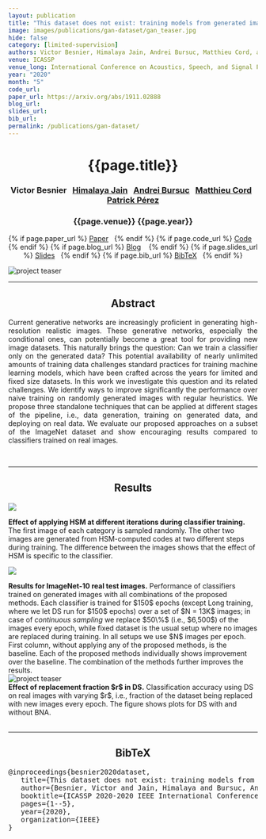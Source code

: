 ```yaml
---
layout: publication
title: "This dataset does not exist: training models from generated images" 
image: images/publications/gan-dataset/gan_teaser.jpg
hide: false
category: [limited-supervision]
authors: Victor Besnier, Himalaya Jain, Andrei Bursuc, Matthieu Cord, and Patrick Pérez
venue: ICASSP
venue_long: International Conference on Acoustics, Speech, and Signal Processing (ICASSP)
year: "2020"
month: "5"
code_url: 
paper_url: https://arxiv.org/abs/1911.02888
blog_url: 
slides_url: 
bib_url: 
permalink: /publications/gan-dataset/
---
```


<h1 align="center"> {{page.title}} </h1>
<!-- Simple call of authors -->
<!-- <h3 align="center"> {{page.authors}} </h3> -->
<!-- Alternatively you can add links to author pages -->
<h3 align="center"> Victor Besnier&nbsp;&nbsp; <a href="https://himalayajain.github.io/">Himalaya Jain</a>&nbsp;&nbsp; <a href="https://abursuc.github.io/">Andrei Bursuc</a>&nbsp;&nbsp; <a href="http://webia.lip6.fr/~cord/">Matthieu Cord</a>&nbsp;&nbsp; <a href="https://ptrckprz.github.io/">Patrick Pérez</a></h3>


<h3 align="center"> {{page.venue}} {{page.year}} </h3>

<div align="center">
  <p>
    {% if page.paper_url %}
    <a href="{{ page.paper_url }}"><i class="far fa-file-pdf"></i> Paper</a>&nbsp;&nbsp;
    {% endif %}
    {% if page.code_url %}
    <a href="{{ page.code_url }}"><i class="fab fa-github"></i> Code</a> &nbsp;&nbsp;
    {% endif %}
    {% if page.blog_url %}
    <a href="{{ page.blog_url }}"><i class="fab fa-blogger"></i> Blog</a> &nbsp;&nbsp;
    {% endif %}
    {% if page.slides_url %}
    <a href="{{ page.slides_url }}"><i class="far fa-file-pdf"></i> Slides</a>&nbsp;&nbsp;
    {% endif %}
    {% if page.bib_url %}
    <a href="{{ page.bib_url}}"><i class="far fa-file-alt"></i> BibTeX</a>&nbsp;&nbsp;
    {% endif %}
  </p>
</div>

<div class="publication-teaser">
    <img src="../../images/publications/gan-dataset/overview.jpg" alt="project teaser"/>
</div>


<hr>

<h2  align="center"> Abstract</h2>

<p align="justify">Current generative networks are increasingly proficient in generating high-resolution realistic images. These generative networks, especially the conditional ones, can potentially become a great tool for providing new image datasets. This naturally brings the question: Can we train a classifier only on the generated data? This potential availability of nearly unlimited amounts of training data challenges standard practices for training machine learning models, which have been crafted across the years for limited and fixed size datasets. In this work we investigate this question and its related challenges. We identify ways to improve significantly the performance over naive training on randomly generated images with regular heuristics. We propose three standalone techniques that can be applied at different stages of the pipeline, i.e., data generation, training on generated data, and deploying on real data. We evaluate our proposed approaches on a subset of the ImageNet dataset and show encouraging results compared to classifiers trained on real images.</p>

<br>

<hr>

<h2  align="center"> Results</h2>

![](../../images/publications/gan-dataset/hsm_effect.jpg)
<!-- {:height="60%" width="60%"} -->

<div class="caption"><b>Effect of applying HSM at different iterations during classifier training.</b> The first image of each category is sampled randomly. The other two images are generated from
HSM-computed codes at two different steps during training. The difference between the images shows that the effect of HSM is specific to the classifier.</div>

<!-- <br> -->

![](../../images/publications/gan-dataset/table_results.jpg)
<!-- {:height="60%" width="60%"} -->

<div class="caption"><b>Results for ImageNet-10 real test images.</b> Performance of classifiers trained on generated images with all combinations of the proposed methods. Each classifier is trained for $150$ epochs (except Long training, where we let DS run for $150$
epochs) over a set of $N = 13K$ images; in case of <em>continuous sampling</em> we replace $50\%$ (i.e., $6,500$) of the images every epoch, while fixed dataset is the usual setup where no images are replaced during training. In all setups we use $N$ images per epoch.
First column, without applying any of the proposed methods, is the baseline. Each of the proposed methods individually shows improvement over the baseline. The combination of the methods further improves the results.</div>

<!-- <br> -->

<div class="publication-teaser">
    <img src="../../images/publications/gan-dataset/plot_results.jpg" alt="project teaser"/>
</div>

<div class="caption"><b>Effect of replacement fraction $r$ in DS.</b> Classification accuracy using DS on real images with varying $r$, i.e., fraction of the dataset being replaced with new images every epoch. The figure shows plots for DS with and without BNA.
</div>


<br>

<hr>

<h2  align="center">BibTeX</h2>
<left>
  <pre class="bibtex-box">
@inproceedings{besnier2020dataset,
   title={This dataset does not exist: training models from generated images},
   author={Besnier, Victor and Jain, Himalaya and Bursuc, Andrei and Cord, Matthieu and P{\'e}rez, Patrick},
   booktitle={ICASSP 2020-2020 IEEE International Conference on Acoustics, Speech and Signal Processing (ICASSP)},
   pages={1--5},
   year={2020},
   organization={IEEE}
}</pre>
</left>

<br>
